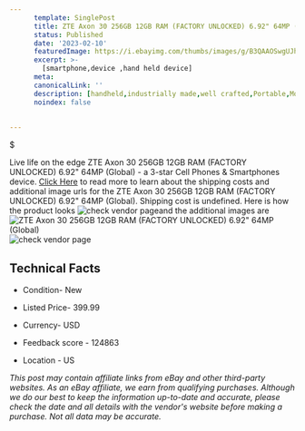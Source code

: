 ```yaml
---
      template: SinglePost
      title: ZTE Axon 30 256GB 12GB RAM (FACTORY UNLOCKED) 6.92" 64MP (Global)
      status: Published
      date: '2023-02-10'
      featuredImage: https://i.ebayimg.com/thumbs/images/g/B3QAAOSwgUJhNk6q/s-l225.jpg
      excerpt: >-
        [smartphone,device ,hand held device]
      meta:
      canonicalLink: ''
      description: [handheld,industrially made,well crafted,Portable,Mobile,Compact,Convenient,Lightweight,Maneuverable,Man-portable,Miniature,Carriable,Hand-held,Light,Holdable,Transportable,Mobile device,Pocket-sized,On-the-go,Wireless,Cordless,Compact size,Convenient size, smartphone,device ,hand held device]
      noindex: false
        
        
---
```

$

Live life on the edge ZTE Axon 30 256GB 12GB RAM (FACTORY UNLOCKED) 6.92" 64MP (Global) - a 3-star Cell Phones & Smartphones device. [Click Here](https://www.ebay.com/itm/194924389296?hash=item2d626623b0%3Ag%3AB3QAAOSwgUJhNk6q&mkevt=1&mkcid=1&mkrid=711-53200-19255-0&campid=%253CePNCampaignId%253E&customid=%253CreferenceId%253E&toolid=10049) to read more to learn about the shipping costs and additional image urls for the ZTE Axon 30 256GB 12GB RAM (FACTORY UNLOCKED) 6.92" 64MP (Global). Shipping cost is undefined. Here is how the product looks ![check vendor page](https://i.ebayimg.com/thumbs/images/g/B3QAAOSwgUJhNk6q/s-l225.jpg)and the additional images are![ZTE Axon 30 256GB 12GB RAM (FACTORY UNLOCKED) 6.92" 64MP (Global)](https://i.ebayimg.com/images/g/B3QAAOSwgUJhNk6q/s-l960.jpg)![check vendor page](https://origin-galleryplus.ebayimg.com/ws/web/194924389296_2_0_1/225x225.jpg)



 ## Technical Facts 



     
      

 - Condition- New 


      

 - Listed Price- 399.99 


      

 - Currency- USD 


      

 - Feedback score - 124863 


      

 - Location - US 


      
      

 *_This post may contain affiliate links from eBay and other third-party websites. As an eBay affiliate, we earn from qualifying purchases. Although we do our best to keep the information up-to-date and accurate, please check the date and all details with the vendor's website before making a purchase. Not all data may be accurate._*






